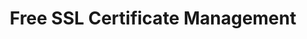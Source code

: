 ---
layout: post_userguide
id_menu: ug_sslmanager
title: Free SSL Certificate Management
categories: [UserGuide,UserGuide_SSLManage]
---